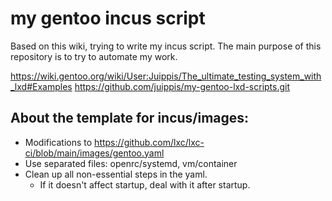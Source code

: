 # my gentoo incus script

Based on this wiki, trying to write my incus script.
The main purpose of this repository is to try to automate my work.

https://wiki.gentoo.org/wiki/User:Juippis/The_ultimate_testing_system_with_lxd#Examples
https://github.com/juippis/my-gentoo-lxd-scripts.git

## About the template for incus/images:

- Modifications to https://github.com/lxc/lxc-ci/blob/main/images/gentoo.yaml
- Use separated files: openrc/systemd, vm/container
- Clean up all non-essential steps in the yaml.
  - If it doesn't affect startup, deal with it after startup.
